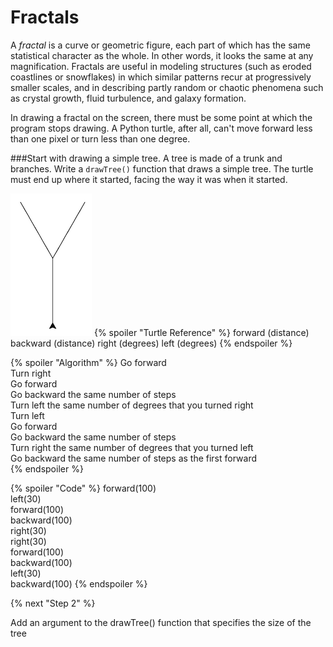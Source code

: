 # Fractals
A *fractal* is a curve or geometric figure, each part of which has the same statistical character as the whole. In other words, it looks the same at any magnification. Fractals are useful in modeling structures (such as eroded coastlines or snowflakes) in which similar patterns recur at progressively smaller scales, and in describing partly random or chaotic phenomena such as crystal growth, fluid turbulence, and galaxy formation.

In drawing a fractal on the screen, there must be some point at which the program stops drawing. A Python turtle, after all, can't move forward less than one pixel or turn less than one degree.

###Start with drawing a simple tree. 
A tree is made of a trunk and branches. Write a `drawTree()` function that draws a simple tree. The turtle must end up where it started, facing the way it was when it started.

![Simple tree](https://raw.githubusercontent.com/martybillingsley/images/master/tree1.png) 
{% spoiler "Turtle Reference" %}
forward (distance)
backward (distance)
right (degrees)
left (degrees)
{% endspoiler %}

{% spoiler "Algorithm" %}
Go forward<br>
Turn right<br>
Go forward<br>
Go backward the same number of steps<br>
Turn left the same number of degrees that you turned right<br>
Turn left<br>
Go forward<br>
Go backward the same number of steps<br>
Turn right the same number of degrees that you turned left<br>
Go backward the same number of steps as the first forward<br>
{% endspoiler %}

{% spoiler "Code" %}
forward(100)<br>
left(30)<br>
forward(100)<br>
backward(100)<br>
right(30)<br>
right(30)<br>
forward(100)<br>
backward(100)<br>
left(30)<br>
backward(100)
{% endspoiler %}

{% next "Step 2" %}

Add an argument to the drawTree() function that specifies the size of the tree
